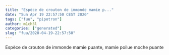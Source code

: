 ```yaml
---
title: "Espèce de crouton de immonde mamie p..."
date: "Sun Apr 19 22:57:50 CEST 2020"
tags: ["fuu", "pipotron"]
author: m1ch3l
categories: ["generated"]
slug: "fuu/2020-04-19-22:57:50"
---
```


Espèce de crouton de immonde mamie puante, mamie poilue moche puante
